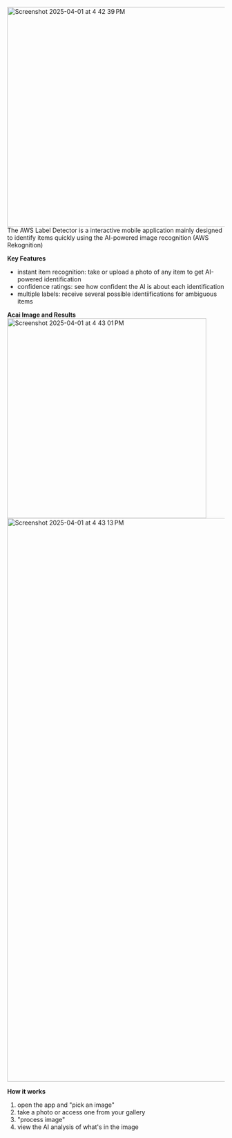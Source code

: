 <img width="507" alt="Screenshot 2025-04-01 at 4 42 39 PM" src="https://github.com/user-attachments/assets/2b4f098c-ad16-4e55-be07-5d598dd21f7a" />The AWS Label Detector is a  interactive mobile application mainly designed to identify items quickly using the AI-powered image recognition (AWS Rekognition)

**Key Features**
- instant item recognition: take or upload a photo of any item to get AI-powered identification
- confidence ratings: see how confident the AI is about each identification
- multiple labels: receive several possible identiifications for ambiguous items

**Acai Image and Results**
<img width="461" alt="Screenshot 2025-04-01 at 4 43 01 PM" src="https://github.com/user-attachments/assets/2975667b-1823-4afa-aed7-0b72019b5afa" />
<img width="1301" alt="Screenshot 2025-04-01 at 4 43 13 PM" src="https://github.com/user-attachments/assets/2e858fe9-d6df-45b1-82c2-c682094698ec" />

**How it works**
1. open the app and "pick an image"
2. take a photo or access one from your gallery
3. "process image"
4. view the AI analysis of what's in the image
